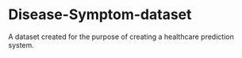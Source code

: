 # Disease-Symptom-dataset
A dataset created for the purpose of creating a healthcare prediction system. 

